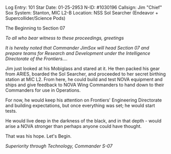 Log Entry: 101
Star Date: 01-25-2953
N-ID: #1030196
Callsign: Jim "Chief" Sox
System: Stanton, MIC L2-B
Location: NSS Sol Searcher  (Endeavor + Supercollider/Science Pods)

The Beginning to Section 07

*To all who bear witness to these proceedings, greetings*

*It is hereby noted that Commander JimSox will head Section 07 and prepare teams for Research and Development under the Intelligence  Directorate of the Frontiers....*


Jim just looked at his Mobiglass and stared at it.  He then packed his gear from ARIES, boarded the Sol Searcher, and proceeded to her secret birthing station at MIC L2.  From here, he could build and test NOVA equipment and ships and give feedback to NOVA Wing Commanders to hand down to their Commanders for use in Operations.

For now, he would keep his attention on Frontiers' Engineering Directorate and building expectations, but once everything was set; he would start tests.

He would live deep in the darkness of the black, and in that depth - would arise a NOVA stronger than perhaps anyone could have thought.

That was his hope.  Let's Begin.

*Superiority through Technology, Commander S-07*